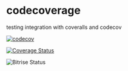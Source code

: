 # codecoverage
testing integration with coveralls and codecov

[![codecov](https://codecov.io/gh/elimak/codecoverage/branch/master/graph/badge.svg)](https://codecov.io/gh/elimak/codecoverage)

[![Coverage Status](https://coveralls.io/repos/github/elimak/codecoverage/badge.svg?branch=master)](https://coveralls.io/github/elimak/codecoverage?branch=master)

![Bitrise Status](https://app.bitrise.io/app/7809d136a996561a/status.svg?token=Qbu4k-fQLRfqAxgU7fkAAg&branch=master)
